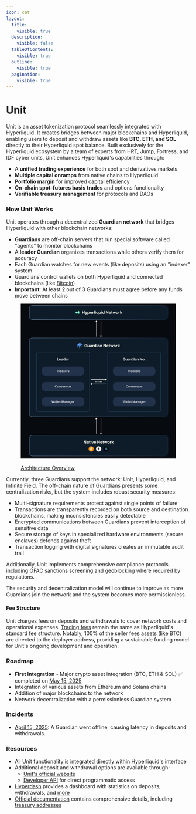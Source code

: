 ```yaml
---
icon: cat
layout:
  title:
    visible: true
  description:
    visible: false
  tableOfContents:
    visible: true
  outline:
    visible: true
  pagination:
    visible: true
---
```


# Unit

Unit is an asset tokenization protocol seamlessly integrated with Hyperliquid. It creates bridges between major blockchains and Hyperliquid, enabling users to deposit and withdraw assets like **BTC, ETH, and SOL** directly to their Hyperliquid spot balance. Built exclusively for the Hyperliquid ecosystem by a team of experts from HRT, Jump, Fortress, and IDF cyber units, Unit enhances Hyperliquid's capabilities through:

* A **unified trading experience** for both spot and derivatives markets
* **Multiple capital onramps** from native chains to Hyperliquid
* **Portfolio margin** for improved capital efficiency
* **On-chain spot-futures basis trades** and options functionality
* **Verifiable treasury management** for protocols and DAOs

### How Unit Works

Unit operates through a decentralized **Guardian network** that bridges Hyperliquid with other blockchain networks:

* **Guardians** are off-chain servers that run special software called "agents" to monitor blockchains
* A **leader Guardian** organizes transactions while others verify them for accuracy
* Each Guardian watches for new events (like deposits) using an "indexer" system
* Guardians control wallets on both Hyperliquid and connected blockchains (like [Bitcoin](https://docs.hyperunit.xyz/developers/key-addresses/mainnet/bitcoin))
* **Important**: At least 2 out of 3 Guardians must agree before any funds move between chains

<figure><img src="../../.gitbook/assets/image (2) (1).png" alt=""><figcaption><p><a href="https://docs.hyperunit.xyz/architecture/quickstart">Architecture Overview</a></p></figcaption></figure>

Currently, three Guardians support the network: Unit, Hyperliquid, and Infinite Field. The off-chain nature of Guardians presents some centralization risks, but the system includes robust security measures:

* Multi-signature requirements protect against single points of failure
* Transactions are transparently recorded on both source and destination blockchains, making inconsistencies easily detectable
* Encrypted communications between Guardians prevent interception of sensitive data
* Secure storage of keys in specialized hardware environments (secure enclaves) defends against theft
* Transaction logging with digital signatures creates an immutable audit trail

Additionally, Unit implements comprehensive compliance protocols including OFAC sanctions screening and geoblocking where required by regulations.

The security and decentralization model will continue to improve as more Guardians join the network and the system becomes more permissionless.

#### Fee Structure

Unit charges fees on deposits and withdrawals to cover network costs and operational expenses. [Trading fees](https://x.com/hyperunit/status/1910728034656596205) remain the same as Hyperliquid's standard [fee](../hypercore/dex/clearinghouse/fees.md) structure. [Notably](https://x.com/cainosullivan/status/1891360551424721171), 100% of the seller fees assets (like BTC) are directed to the deployer address, providing a sustainable funding model for Unit's ongoing development and operation.

### Roadmap

* **First Integration** - Major crypto asset integration (BTC, ETH & SOL) ✅ completed on [May 15, 2025](https://x.com/hyperunit/status/1922801777407295658)
* Integration of various assets from Ethereum and Solana chains
* Addition of major blockchains to the network
* Network decentralization with a permissionless Guardian system

### Incidents

* [April 15, 2025](https://x.com/hyperunit/status/1912093926065856562): A Guardian went offline, causing latency in deposits and withdrawals.

### Resources

* All Unit functionality is integrated directly within Hyperliquid's interface
* Additional deposit and withdrawal options are available through:
  * [Unit's official website](https://app.hyperunit.xyz/)
  * [Developer API](https://docs.hyperunit.xyz/developers/api) for direct programmatic access
* [Hyperdash](https://unit.hyperdash.info/) provides a dashboard with statistics on deposits, withdrawals, and [more](https://x.com/hypurrdash/status/1890518525824901317)
* [Official documentation](https://docs.hyperunit.xyz/) contains comprehensive details, including [treasury addresses](https://docs.hyperunit.xyz/developers/key-addresses/mainnet)
